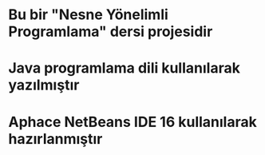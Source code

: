 # Bu bir "Nesne Yönelimli Programlama" dersi projesidir
# Java programlama dili kullanılarak yazılmıştır
# Aphace NetBeans IDE 16 kullanılarak hazırlanmıştır